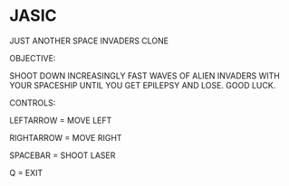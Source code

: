 # JASIC
JUST ANOTHER SPACE INVADERS CLONE

OBJECTIVE: 

SHOOT DOWN INCREASINGLY FAST WAVES OF ALIEN INVADERS WITH YOUR SPACESHIP UNTIL YOU GET EPILEPSY AND LOSE. GOOD LUCK.

CONTROLS:

LEFTARROW = MOVE LEFT

RIGHTARROW = MOVE RIGHT

SPACEBAR = SHOOT LASER

Q = EXIT
